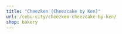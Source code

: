 ```yaml
---
title: "Cheezken (Cheezcake by Ken)"
url: /cebu-city/cheezken-cheezcake-by-ken/
shop: bakery
---
```

